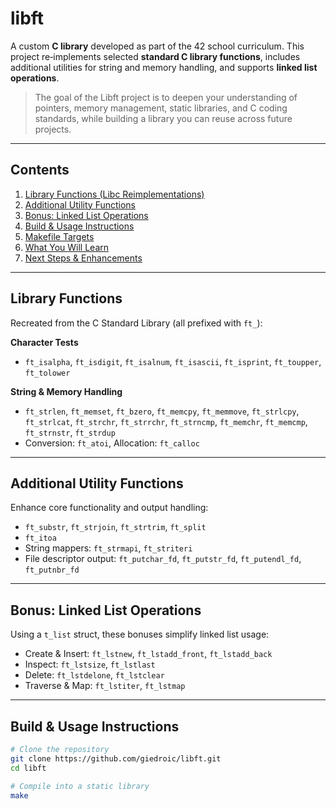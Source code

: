 # libft

A custom **C library** developed as part of the 42 school curriculum. This project re‑implements selected **standard C library functions**, includes additional utilities for string and memory handling, and supports **linked list operations**.

> The goal of the Libft project is to deepen your understanding of pointers, memory management, static libraries, and C coding standards, while building a library you can reuse across future projects.

---

## Contents

1. [Library Functions (Libc Reimplementations)](#library-functions)
2. [Additional Utility Functions](#additional-utility-functions)
3. [Bonus: Linked List Operations](#bonus-linked-list-operations)
4. [Build & Usage Instructions](#build--usage-instructions)
5. [Makefile Targets](#makefile-targets)
6. [What You Will Learn](#what-you-will-learn)
7. [Next Steps & Enhancements](#next-steps--enhancements)

---

## Library Functions

Recreated from the C Standard Library (all prefixed with `ft_`):

**Character Tests**
- `ft_isalpha`, `ft_isdigit`, `ft_isalnum`, `ft_isascii`, `ft_isprint`, `ft_toupper`, `ft_tolower`

**String & Memory Handling**
- `ft_strlen`, `ft_memset`, `ft_bzero`, `ft_memcpy`, `ft_memmove`, `ft_strlcpy`, `ft_strlcat`, `ft_strchr`, `ft_strrchr`, `ft_strncmp`, `ft_memchr`, `ft_memcmp`, `ft_strnstr`, `ft_strdup`
- Conversion: `ft_atoi`, Allocation: `ft_calloc`

---

## Additional Utility Functions

Enhance core functionality and output handling:

- `ft_substr`, `ft_strjoin`, `ft_strtrim`, `ft_split`
- `ft_itoa`
- String mappers: `ft_strmapi`, `ft_striteri`
- File descriptor output: `ft_putchar_fd`, `ft_putstr_fd`, `ft_putendl_fd`, `ft_putnbr_fd`

---

## Bonus: Linked List Operations

Using a `t_list` struct, these bonuses simplify linked list usage:

- Create & Insert: `ft_lstnew`, `ft_lstadd_front`, `ft_lstadd_back`
- Inspect: `ft_lstsize`, `ft_lstlast`
- Delete: `ft_lstdelone`, `ft_lstclear`
- Traverse & Map: `ft_lstiter`, `ft_lstmap`

---

## Build & Usage Instructions

```bash
# Clone the repository
git clone https://github.com/giedroic/libft.git
cd libft

# Compile into a static library
make
